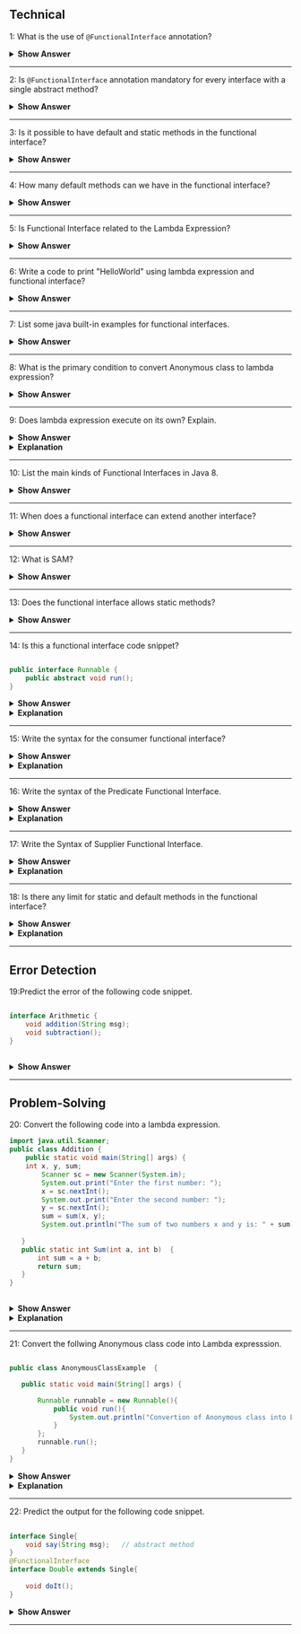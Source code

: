 ## Technical
1: What is the use of `@FunctionalInterface` annotation?

<details>
	<summary><b> Show Answer</b></summary>
	If an interface annotated with <code>@FunctionalInterface</code>, java complier ensures that interface has only one abstract method.
</details>

---

 2:  Is `@FunctionalInterface` annotation mandatory for every interface with a single abstract method?
 <details>
	<summary><b>Show Answer</b></summary>
	No.
	<details><summary><b>Explanation</b></summary>
	Not necessarily because the compiler will consider it as a functional interface when it has only one abstract method. 
	</details>
</details>

---

3: Is it possible to have default and static methods in the functional interface?

 <details><summary><b> Show Answer</b></summary>
 	Yes
	<details><summary><b>Explanation</b></summary>
	 We can have any number of default and static methods but can contain only one abstract method. 
 </details>
</details>

---

4: How many default methods can we have in the functional interface?

 <details><summary><b>Show Answer</b></summary>
 	A functional interface can have any number of default methods with only one abstract method.
</details>
 
 ---

5: Is Functional Interface related to the Lambda Expression?

 <details><summary><b>Show Answer</b></summary>
	Yes
	<details><summary><b>Explanation</b></summary>
		The functional interface has been introduced in Java 8 to support the lambda expression, lambda expression is the instance of a functional interface.
	</details>
</details>
 
 ---

6: Write a code to print "HelloWorld" using lambda expression and functional interface?

<details><summary><b>Show Answer</b></summary>
	
<pre>
@FunctionalInterface
interface Greetings {
	void greet();
}

public class test {
	public static void main(String[] args) {
		Greetings g = () -> System.out.println("HelloWorld");
		g.greet(); // Output: HelloWorld

	}
} 
</pre>
	<details> <summary><b>Explanation</b></summary>
		<li>Create a functional interface, <code>Greeting</code> with <code>greet</code> as one abstract method</li>
		<li>In main method, provide <code>greet</code> method definition using lambda expression </li>
			<li>Print <b>HelloWorld</b> by calling <code>g.greet()</code></li>
	</details>
</details>

---

7: List some java built-in examples for functional interfaces.

<details><summary><b>Show Answer</b></summary>

- Runnable     
- Callable       
- Comparable
</details>

---

8: What is the  primary condition to convert Anonymous class to lambda expression? 

<details><summary><b>Show Answer</b></summary>

- The Anonymous classes should have only one abstarct method so that it can be converted into lambda expression.
- Functional interface is implemented using lambda expression. which is also called as SAM(Single Abstract Method)
</details>

---

9: Does lambda expression execute on its own? Explain.

<details><summary><b>Show Answer</b></summary>
	
No.
	
</details>

<details><summary><b>Explanation</b></summary>
	
It is used to implement a method defined by a functional interface.

</details>

---

10: List the main kinds of Functional Interfaces in Java 8.

<details><summary><b>Show Answer</b></summary>

- Consumer - which takes only one argument
- Predicate - which takes one argument and returns the result as a boolean value
- Supplier - which does not take any arguments and returns a single result.
- Function - which receives an argument and returns the result based on the processing

</details>

---

11: When does a functional interface can extend another interface?

<details><summary><b>Show Answer</b></summary>

- A functional interface can extend the interface only when there are no abstract methods in it.
- If it has an abstract method then it will be an invalid functional interface.

</details>

---

12: What is SAM?

<details><summary><b>Show Answer</b></summary>
 
- SAM means Single Abstract Method.
- Which is also called functional interfaces, having only one abstract method and multiple default methods.
</details>

---

13: Does the functional interface allows static methods?

<details><summary><b>Show Answer</b></summary>
JDK 8 allows static methods in the interface, before this only
one abstract method is allowed in functional interface </details>

---

14: Is this a functional interface code snippet?

``` java

public interface Runnable {
    public abstract void run();
}
```
<details><summary><b>Show Answer</b></summary>
	
Yes

</details>
	
<details><summary><b>Explanation</b></summary>
	
This is a functional interface, since there is only one abstract method
	
</details>

---

15: Write the syntax for the consumer functional interface?

<details><summary><b>Show Answer</b></summary>

``` java

Consumer<Integer> consumer = (value) -> System.out.println(value);
	
```
</details>
	
<details><summary><b>Explanation</b></summary>
	
-  which accepts only one argument and has no return value. 

</details>

---

16: Write the syntax of the Predicate Functional Interface.
	
<details><summary><b>Show Answer</b></summary>

``` java
	
public interface Predicate<T> {
    boolean test(T t);
}
	
```
	
</details>
	
<details><summary><b>Explanation</b></summary>
	
- a function that accepts an argument and returns a boolean value as an answer

</details>

---

17: Write the Syntax of Supplier Functional Interface.

<details><summary><b>Show Answer</b></summary>

``` java
	
@FunctionalInterface
public interface Supplier<T>{
    //returns the specific result 
    T get();
}
```
</details>
	
<details><summary><b>Explanation</b></summary>

- which does not take any input or argument and yet returns a single output. 

</details>

---
	
18: Is there any limit for static and default methods in the functional interface?

<details><summary><b>Show Answer</b></summary>

- No.
	
</details>
	
<details><summary><b>Explanation</b></summary>
	
- We can add any number of static and default methods in the functional interface in java 8.

</details>

---

## Error Detection
	
 19:Predict the error of the following code snippet.
 
``` java  

interface Arithmetic {  
    void addition(String msg);  
    void subtraction();
}
	
```
	
<details><summary><b>Show Answer</b></summary>
	
It will throw a compile time error that Revature is not a functional interface, since it has 2 abstract methods.
	
</details>

---
	
## Problem-Solving
	
20: Convert the following code into a lambda expression.
	
``` java
import java.util.Scanner;  
public class Addition {
    public static void main(String[] args) {
    int x, y, sum;  
        Scanner sc = new Scanner(System.in);  
        System.out.print("Enter the first number: ");  
        x = sc.nextInt();  
        System.out.print("Enter the second number: ");  
        y = sc.nextInt();  
        sum = sum(x, y);  
        System.out.println("The sum of two numbers x and y is: " + sum); 
         
   } 
   public static int Sum(int a, int b)  {  
       int sum = a + b;  
       return sum;  
   }  
}
	
```

<details><summary><b>Show Answer</b></summary>
	

``` java

public class Main{ 
     public static void main(String args[]){ 
         Sum sum = (a,b) -> a+b;
         System.out.print(sum.add(2,3));  
    }  
}  
interface Sum{
    int add(int a, int b);
}
	
```

</details>

<details><summary><b>Explanation</b></summary>

-  A lambda expression is a short block of code that takes in parameters and returns a value. Which is similar to methods, but they do not need a name(Function name) and they can be implemented right in the body of a method.
	
</details>
	
---
	
21: Convert the follwing Anonymous class code into Lambda expresssion.
 

 ``` java

 public class AnonymousClassExample  {
 
    public static void main(String[] args) {
 
        Runnable runnable = new Runnable(){
            public void run(){
                System.out.println("Convertion of Anonymous class into Lamda");
            }
        };
        runnable.run();
    }
}
```
<details><summary><b>Show Answer</b></summary>


``` java

public class AnonymousClassExample {
    public static void main(String[] args) {
        Runnable runnable = () -> {
            System.out.println("Convertion of Anonymous class into Lamda");
        };
        runnable.run();
    }
}
	
```
	
</details>
	
<details><summary><b>Explanation</b></summary>
	
 - Functional interface can be instantiated using lambda expression instead of AnonymousClass. 
 - It can reduce the lines of code. 
	
 </details>

 ---

22: Predict the output for the following code snippet.
	
``` java
	
interface Single{  
    void say(String msg);   // abstract method  
}  
@FunctionalInterface  
interface Double extends Single{  
  
    void doIt();  
}
```

<details><summary><b>Show Answer</b></summary>

- It will throw a compile time error

- When a functional interface extends another interface it should not contain any abstract methods.

</details>
	
---





